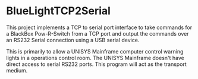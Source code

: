 # BlueLightTCP2Serial

This project implements a TCP to serial port interface to take commands for a BlackBox Pow-R-Switch from a TCP port and output the commands over an RS232 Serial connection using a USB serial device.

This is primarily to allow a UNISYS Mainframe computer control warning lights in a operations control room.  The UNISYS Mainframe doesn't have direct access to serial RS232 ports.  This program will act as the transport medium.
